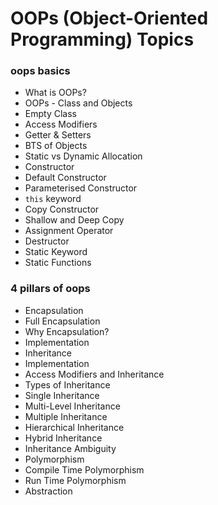 # OOPs (Object-Oriented Programming) Topics

### oops basics
- What is OOPs?
- OOPs - Class and Objects
- Empty Class
- Access Modifiers
- Getter & Setters
- BTS of Objects
- Static vs Dynamic Allocation
- Constructor
- Default Constructor
- Parameterised Constructor
- `this` keyword
- Copy Constructor
- Shallow and Deep Copy
- Assignment Operator
- Destructor
- Static Keyword
- Static Functions


### 4 pillars of oops

- Encapsulation
- Full Encapsulation
- Why Encapsulation?
- Implementation
- Inheritance
- Implementation
- Access Modifiers and Inheritance
- Types of Inheritance
- Single Inheritance
- Multi-Level Inheritance
- Multiple Inheritance
- Hierarchical Inheritance
- Hybrid Inheritance
- Inheritance Ambiguity
- Polymorphism
- Compile Time Polymorphism
- Run Time Polymorphism
- Abstraction
